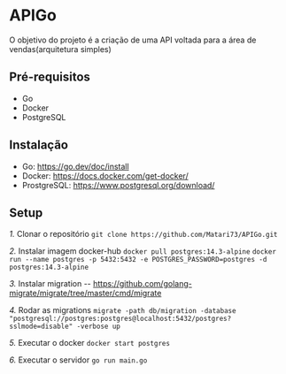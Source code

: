 # APIGo

O objetivo do projeto é a criação de uma API voltada para a área de vendas(arquitetura simples)

## Pré-requisitos

- Go
- Docker
- PostgreSQL

## Instalação

- Go: https://go.dev/doc/install
- Docker: https://docs.docker.com/get-docker/
- ProstgreSQL: https://www.postgresql.org/download/

## Setup

*1.* Clonar o repositório
```git clone https://github.com/Matari73/APIGo.git```

*2.* Instalar imagem docker-hub
```docker pull postgres:14.3-alpine```
```docker run --name postgres -p 5432:5432 -e POSTGRES_PASSWORD=postgres -d postgres:14.3-alpine```

*3.* Instalar migration
-- https://github.com/golang-migrate/migrate/tree/master/cmd/migrate

*4.* Rodar as migrations
```migrate -path db/migration -database "postgresql://postgres:postgres@localhost:5432/postgres?sslmode=disable" -verbose up```

*5.* Executar o docker
```docker start postgres```

*6.* Executar o servidor
```go run main.go```
